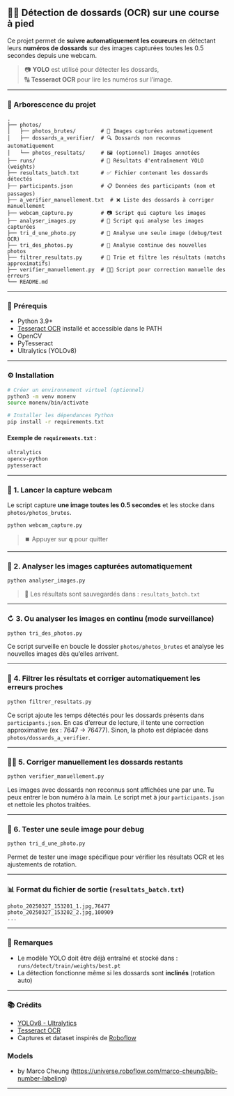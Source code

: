 ## 🏃‍♂️ Détection de dossards (OCR) sur une course à pied

Ce projet permet de **suivre automatiquement les coureurs** en détectant leurs **numéros de dossards** sur des images capturées toutes les 0.5 secondes depuis une webcam.

> 📷 **YOLO** est utilisé pour détecter les dossards,  
> 🔠 **Tesseract OCR** pour lire les numéros sur l’image.

---

### 📁 Arborescence du projet

```
.
├── photos/
│   ├── photos_brutes/        # 📸 Images capturées automatiquement
│   ├── dossards_a_verifier/  # 🔍 Dossards non reconnus automatiquement
│   └── photos_resultats/     # 🖼️ (optionnel) Images annotées
├── runs/                     # 📆 Résultats d'entraînement YOLO (weights)
├── resultats_batch.txt       # ✅ Fichier contenant les dossards détectés
├── participants.json         # 📋 Données des participants (nom et passages)
├── a_verifier_manuellement.txt  # ❌ Liste des dossards à corriger manuellement
├── webcam_capture.py         # 📷 Script qui capture les images
├── analyser_images.py        # 🤖 Script qui analyse les images capturées
├── tri_d_une_photo.py        # 📸 Analyse une seule image (debug/test OCR)
├── tri_des_photos.py         # 🔁 Analyse continue des nouvelles photos
├── filtrer_resultats.py      # 🧹 Trie et filtre les résultats (matchs approximatifs)
├── verifier_manuellement.py  # 🧑‍🏫 Script pour correction manuelle des erreurs
└── README.md
```

---

### 🔧 Prérequis

- Python 3.9+
- [Tesseract OCR](https://github.com/tesseract-ocr/tesseract) installé et accessible dans le PATH
- OpenCV
- PyTesseract
- Ultralytics (YOLOv8)

---

### ⚙️ Installation

```bash
# Créer un environnement virtuel (optionnel)
python3 -m venv monenv
source monenv/bin/activate

# Installer les dépendances Python
pip install -r requirements.txt
```

#### Exemple de `requirements.txt` :

```txt
ultralytics
opencv-python
pytesseract
```

---

### 🚀 1. Lancer la capture webcam

Le script capture **une image toutes les 0.5 secondes** et les stocke dans `photos/photos_brutes`.

```bash
python webcam_capture.py
```

> ⏹️ Appuyer sur **q** pour quitter

---

### 🤖 2. Analyser les images capturées automatiquement

```bash
python analyser_images.py
```

> 📝 Les résultats sont sauvegardés dans : `resultats_batch.txt`

---

### ↻ 3. Ou analyser les images en continu (mode surveillance)

```bash
python tri_des_photos.py
```

Ce script surveille en boucle le dossier `photos/photos_brutes` et analyse les nouvelles images dès qu’elles arrivent.

---

### 🧹 4. Filtrer les résultats et corriger automatiquement les erreurs proches

```bash
python filtrer_resultats.py
```

Ce script ajoute les temps détectés pour les dossards présents dans `participants.json`. En cas d’erreur de lecture, il tente une correction approximative (ex : 7647 → 76477). Sinon, la photo est déplacée dans `photos/dossards_a_verifier`.

---

### 🧑‍🏫 5. Corriger manuellement les dossards restants

```bash
python verifier_manuellement.py
```

Les images avec dossards non reconnus sont affichées une par une. Tu peux entrer le bon numéro à la main. Le script met à jour `participants.json` et nettoie les photos traitées.

---

### 🧪 6. Tester une seule image pour debug

```bash
python tri_d_une_photo.py
```

Permet de tester une image spécifique pour vérifier les résultats OCR et les ajustements de rotation.

---

### 📊 Format du fichier de sortie (`resultats_batch.txt`)

```csv
photo_20250327_153201_1.jpg,76477
photo_20250327_153202_2.jpg,100909
...
```

---

### 📌 Remarques

- Le modèle YOLO doit être déjà entraîné et stocké dans :  
  `runs/detect/train/weights/best.pt`
- La détection fonctionne même si les dossards sont **inclinés** (rotation auto)

---

### 📚 Crédits

- [YOLOv8 - Ultralytics](https://github.com/ultralytics/ultralytics)
- [Tesseract OCR](https://github.com/tesseract-ocr/tesseract)
- Captures et dataset inspirés de [Roboflow](https://roboflow.com/)

### Models

- by Marco Cheung (https://universe.roboflow.com/marco-cheung/bib-number-labeling)

---